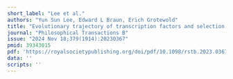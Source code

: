 ```yaml
---
short_label: "Lee et al."
authors: "Yun Sun Lee, Edward L Braun, Erich Grotewold"
title: "Evolutionary trajectory of transcription factors and selection of targets for metabolic engineering"
journal: "Philosophical Transactions B"
issue: "2024 Nov 18;379(1914):20230367"
pmid: 39343015
pdf: 'https://royalsocietypublishing.org/doi/pdf/10.1098/rstb.2023.0367'
data: ''
scripts: ''
---
```

